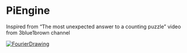 # PiEngine
Inspired from “The most unexpected answer to a counting puzzle” video from 3blue1brown channel

[![FourierDrawing](https://img.youtube.com/vi/0aDQs7rdJ1o/0.jpg)](https://www.youtube.com/watch?v=0aDQs7rdJ1o)
